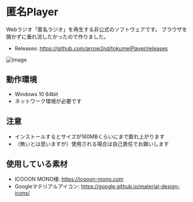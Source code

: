 # 匿名Player

Webラジオ「匿名ラジオ」を再生する非公式のソフトウェアです。
ブラウザを開かずに垂れ流したかったので作りました。

- Releases: https://github.com/arrow2nd/tokumeiPlayer/releases

![image](https://user-images.githubusercontent.com/44780846/81769975-e3fdbf00-9519-11ea-979c-6b1325869325.png)

## 動作環境
- Windows 10 64bit
- ネットワーク環境が必要です

## 注意
- インストールするとサイズが160MBくらいにまで膨れ上がります
- （無いとは思いますが）使用される場合は自己責任でお願いします

## 使用している素材
- ICOOON MONO様: https://icooon-mono.com
- Googleマテリアルアイコン: https://google.github.io/material-design-icons/
